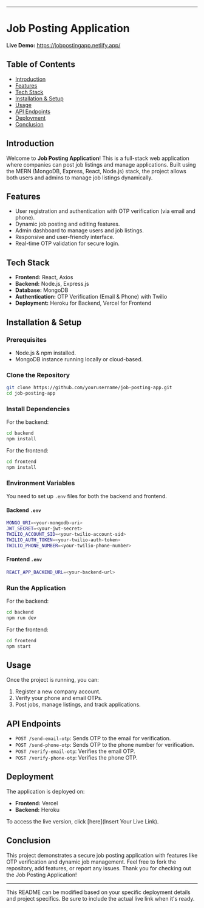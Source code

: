 
---

# Job Posting Application

**Live Demo:** https://jobpostingapp.netlify.app/

## Table of Contents

- [Introduction](#introduction)
- [Features](#features)
- [Tech Stack](#tech-stack)
- [Installation & Setup](#installation--setup)
- [Usage](#usage)
- [API Endpoints](#api-endpoints)
- [Deployment](#deployment)
- [Conclusion](#conclusion)

## Introduction

Welcome to **Job Posting Application**! This is a full-stack web application where companies can post job listings and manage applications. Built using the MERN (MongoDB, Express, React, Node.js) stack, the project allows both users and admins to manage job listings dynamically. 

## Features

- User registration and authentication with OTP verification (via email and phone).
- Dynamic job posting and editing features.
- Admin dashboard to manage users and job listings.
- Responsive and user-friendly interface.
- Real-time OTP validation for secure login.
  
## Tech Stack

- **Frontend:** React, Axios
- **Backend:** Node.js, Express.js
- **Database:** MongoDB
- **Authentication:** OTP Verification (Email & Phone) with Twilio
- **Deployment:** Heroku for Backend, Vercel for Frontend

## Installation & Setup

### Prerequisites

- Node.js & npm installed.
- MongoDB instance running locally or cloud-based.

### Clone the Repository

```bash
git clone https://github.com/yourusername/job-posting-app.git
cd job-posting-app
```

### Install Dependencies

For the backend:
```bash
cd backend
npm install
```

For the frontend:
```bash
cd frontend
npm install
```

### Environment Variables

You need to set up `.env` files for both the backend and frontend. 

#### Backend `.env`
```bash
MONGO_URI=<your-mongodb-uri>
JWT_SECRET=<your-jwt-secret>
TWILIO_ACCOUNT_SID=<your-twilio-account-sid>
TWILIO_AUTH_TOKEN=<your-twilio-auth-token>
TWILIO_PHONE_NUMBER=<your-twilio-phone-number>
```

#### Frontend `.env`
```bash
REACT_APP_BACKEND_URL=<your-backend-url>
```

### Run the Application

For the backend:
```bash
cd backend
npm run dev
```

For the frontend:
```bash
cd frontend
npm start
```

## Usage

Once the project is running, you can:

1. Register a new company account.
2. Verify your phone and email OTPs.
3. Post jobs, manage listings, and track applications.

## API Endpoints

- `POST /send-email-otp`: Sends OTP to the email for verification.
- `POST /send-phone-otp`: Sends OTP to the phone number for verification.
- `POST /verify-email-otp`: Verifies the email OTP.
- `POST /verify-phone-otp`: Verifies the phone OTP.

## Deployment

The application is deployed on:

- **Frontend:** Vercel
- **Backend:** Heroku

To access the live version, click [here](Insert Your Live Link).

## Conclusion

This project demonstrates a secure job posting application with features like OTP verification and dynamic job management. Feel free to fork the repository, add features, or report any issues. Thank you for checking out the Job Posting Application!

---

This README can be modified based on your specific deployment details and project specifics. Be sure to include the actual live link when it's ready.
